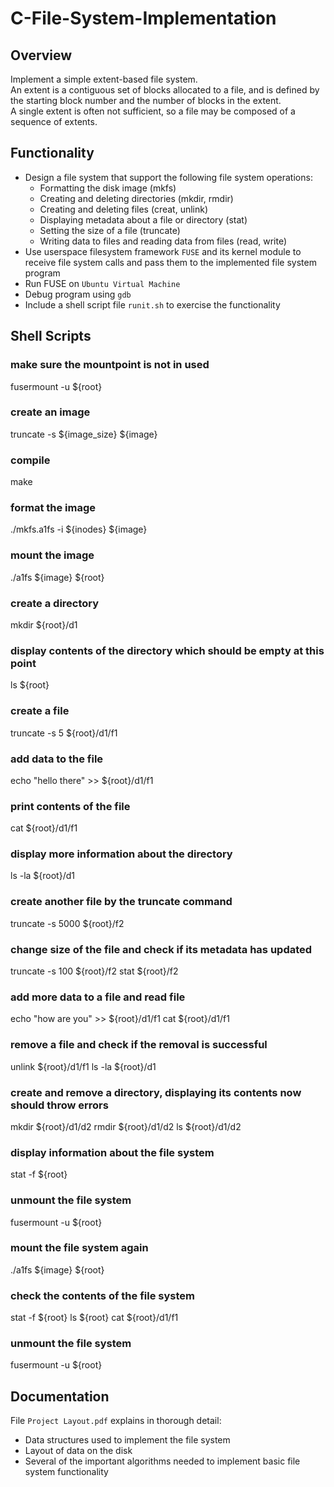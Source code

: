 # C-File-System-Implementation
## Overview
Implement a simple extent-based file system.\
An extent is a contiguous set of blocks allocated to a file, and is defined by the starting block number and the number of blocks in the extent.\
A single extent is often not sufficient, so a file may be composed of a sequence of extents.

## Functionality
- Design a file system that support the following file system operations:
    * Formatting the disk image (mkfs)
    * Creating and deleting directories (mkdir, rmdir)
    * Creating and deleting files (creat, unlink)
    * Displaying metadata about a file or directory (stat)
    * Setting the size of a file (truncate)
    * Writing data to files and reading data from files (read, write)
- Use userspace filesystem framework `FUSE` and its kernel module to receive file system calls and pass them to the implemented file system program
- Run FUSE on `Ubuntu Virtual Machine`
- Debug program using `gdb`
- Include a shell script file `runit.sh` to exercise the functionality

## Shell Scripts
### make sure the mountpoint is not in used
fusermount -u ${root}

### create an image
truncate -s ${image_size} ${image}

### compile
make

### format the image
./mkfs.a1fs -i ${inodes} ${image}

### mount the image
./a1fs ${image} ${root}

### create a directory
mkdir ${root}/d1

### display contents of the directory which should be empty at this point
ls ${root}

### create a file
truncate -s 5 ${root}/d1/f1

### add data to the file
echo "hello there" >> ${root}/d1/f1

### print contents of the file
cat ${root}/d1/f1

### display more information about the directory
ls -la ${root}/d1

### create another file by the truncate command
truncate -s 5000 ${root}/f2

### change size of the file and check if its metadata has updated
truncate -s 100 ${root}/f2
stat ${root}/f2

### add more data to a file and read file
echo "how are you" >> ${root}/d1/f1
cat ${root}/d1/f1

### remove a file and check if the removal is successful
unlink ${root}/d1/f1
ls -la ${root}/d1

### create and remove a directory, displaying its contents now should throw errors
mkdir ${root}/d1/d2
rmdir ${root}/d1/d2
ls ${root}/d1/d2

### display information about the file system
stat -f ${root}

### unmount the file system
fusermount -u ${root}

### mount the file system again
./a1fs ${image} ${root}

### check the contents of the file system
stat -f ${root}
ls ${root}
cat ${root}/d1/f1

### unmount the file system
fusermount -u ${root}

## Documentation
File `Project Layout.pdf` explains in thorough detail:
- Data structures used to implement the file system
- Layout of data on the disk
- Several of the important algorithms needed to implement basic file system functionality

